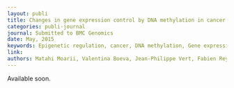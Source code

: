 ```yaml
---
layout: publi
title: Changes in gene expression control by DNA methylation in cancer
categories: publi-journal
journal: Submitted to BMC Genomics 
date: May, 2015
keywords: Epigenetic regulation, cancer, DNA methylation, Gene expression.
link: 
authors: Matahi Moarii, Valentina Boeva, Jean-Philippe Vert, Fabien Reyal
---
```


Available soon.


